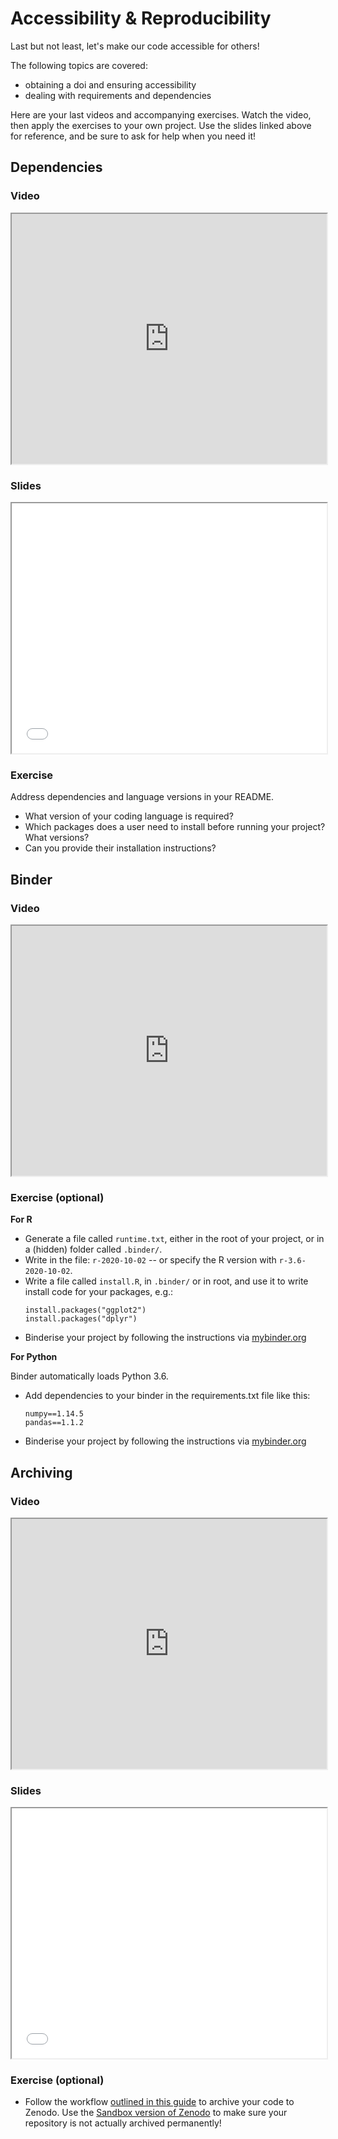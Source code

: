 # Accessibility & Reproducibility

Last but not least, let's make our code accessible for others! 

The following topics are covered:
* obtaining a doi and ensuring accessibility
* dealing with requirements and dependencies

Here are your last videos and accompanying exercises. 
Watch the video, then apply the exercises to your own project. 
Use the slides linked above for reference, and be sure to ask for help when you need it!

## Dependencies

### Video
<iframe src="https://player.vimeo.com/video/464028630" width="100%" height="400px">
</iframe>
<!-- ```{r}
vembedr::embed_url("https://vimeo.com/464028630")
``` -->

### Slides
<iframe src="../slides/slides_reproducibility.html#3" width="100%" height="400px">
</iframe>
<!-- ```{r}
knitr::include_url("../slides/slides_reproducibility.html#3")
``` -->


### Exercise
Address dependencies and language versions in your README.
- What version of your coding language is required?
- Which packages does a user need to install before running your project?
  What versions?
- Can you provide their installation instructions?


## Binder

### Video
<iframe src="https://player.vimeo.com/video/464010497" width="100%" height="400px">
</iframe>
<!-- ```{r}
vembedr::embed_url("https://vimeo.com/464010497")
``` -->

### Exercise (optional)

**For R**

- Generate a file called `runtime.txt`, either in the root of your project, or in a (hidden) folder called `.binder/`.
- Write in the file: `r-2020-10-02` -- or specify the R version with `r-3.6-2020-10-02`.
- Write a file called `install.R`, in `.binder/` or in root, and use it to write install code for your packages, e.g.:
  ```
  install.packages("ggplot2")
  install.packages("dplyr")
  ```
- Binderise your project by following the instructions via [mybinder.org](https://mybinder.org/)

**For Python**

Binder automatically loads Python 3.6.

- Add dependencies to your binder in the requirements.txt file like this:
  ```
  numpy==1.14.5
  pandas==1.1.2
  ```
- Binderise your project by following the instructions via [mybinder.org](https://mybinder.org/)


## Archiving

### Video
<iframe src="https://player.vimeo.com/video/463947879" width="100%" height="400px">
</iframe>
<!-- ```{r}
vembedr::embed_url("https://vimeo.com/463947879")
``` -->

### Slides
<iframe src="../slides/slides_reproducibility.html#7" width="100%" height="400px">
</iframe>
<!-- ```{r}
knitr::include_url("../slides/slides_reproducibility.html#7")
``` -->

### Exercise (optional)

- Follow the workflow [outlined in this guide](https://guides.github.com/activities/citable-code/) to archive your code to Zenodo.
  Use the [Sandbox version of Zenodo](http://sandbox.zenodo.org/) to make sure your repository is not actually archived permanently!
